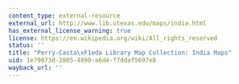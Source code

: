 ```yaml
---
content_type: external-resource
external_url: http://www.lib.utexas.edu/maps/india.html
has_external_license_warning: true
license: https://en.wikipedia.org/wiki/All_rights_reserved
status: ''
title: "Perry-Casta\xF1eda Library Map Collection: India Maps"
uid: 1e79073d-2805-4890-a6d4-f7ddaf5697e8
wayback_url: ''
---
```

